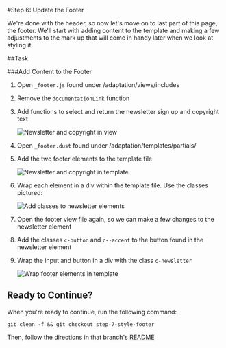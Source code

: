 #Step 6: Update the Footer

We're done with the header, so now let's move on to last part of this page, the footer. We'll start with adding content to the template and making a few adjustments to the mark up that will come in handy later when we look at styling it.

##Task

###Add Content to the Footer

1. Open `_footer.js` found under /adaptation/views/includes
2. Remove the `documentationLink` function
3. Add functions to select and return the newsletter sign up and copyright text

    ![Newsletter and copyright in view](https://s3.amazonaws.com/uploads.hipchat.com/15359/64553/ly5Fa1XROUNc1DV/Screen%20Shot%202015-01-19%20at%2012.44.30%20PM.png)

3. Open `_footer.dust` found under /adaptation/templates/partials/
4. Add the two footer elements to the template file

    ![Newsletter and copyright in template](https://s3.amazonaws.com/uploads.hipchat.com/15359/64553/6ba569IE1y4ypn5/Screen%20Shot%202015-01-19%20at%2012.45.06%20PM.png)

5. Wrap each element in a div within the template file. Use the classes pictured:

    ![Add classes to newsletter elements](https://s3.amazonaws.com/uploads.hipchat.com/15359/64553/pSIIxys6vjlhhH5/Screen%20Shot%202015-01-19%20at%2012.47.56%20PM.png)

6. Open the footer view file again, so we can make a few changes to the newsletter element
7. Add the classes `c-button` and `c--accent` to the button found in the newsletter element
8. Wrap the input and button in a div with the class `c-newsletter`

    ![Wrap footer elements in template](https://s3.amazonaws.com/uploads.hipchat.com/15359/64553/2ZnSsCAPUQE8WVV/Screen%20Shot%202015-01-19%20at%2012.56.59%20PM.png)

## Ready to Continue?

When you're ready to continue, run the following command:

```
git clean -f && git checkout step-7-style-footer
```

Then, follow the directions in that branch's [README](https://github.com/mobify/workshop--adaptivejs-site/blob/step-7-style-footer/README.md)